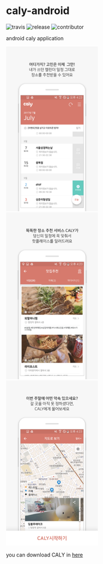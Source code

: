 # caly-android 
![travis](https://travis-ci.org/CalyFactory/caly-android.svg?branch=dev-jspiner)
![release](https://img.shields.io/github/release/calyfactory/caly-android/all.svg)
![contributor](https://img.shields.io/github/contributors/calyfactory/caly-android.svg)

android caly application

<img src="https://github.com/CalyFactory/caly-android/blob/dev-jspiner/imgs/guide_1.png?raw=true" width="50%">
<img src="https://github.com/CalyFactory/caly-android/blob/dev-jspiner/imgs/guide_2.png?raw=true" width="50%">
<img src="https://github.com/CalyFactory/caly-android/blob/dev-jspiner/imgs/guide_3.png?raw=true" width="50%">

you can download CALY in [here](http://bit.ly/calyapp)